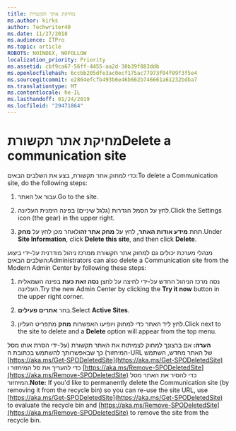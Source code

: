 ```yaml
---
title: מחיקת אתר תקשורת
ms.author: kirks
author: Techwriter40
ms.date: 11/27/2018
ms.audience: ITPro
ms.topic: article
ROBOTS: NOINDEX, NOFOLLOW
localization_priority: Priority
ms.assetid: cbf9ca67-56ff-4455-aa2d-30b39f883ddb
ms.openlocfilehash: 6ccbb205dfe3ac0ecf175ac77973f04f09f3f5e4
ms.sourcegitcommit: e2864efcfb493b6e46b662b746661a61232bdba7
ms.translationtype: MT
ms.contentlocale: he-IL
ms.lasthandoff: 01/24/2019
ms.locfileid: "29471864"
---
```

# <a name="delete-a-communication-site"></a><span data-ttu-id="3acf0-102">מחיקת אתר תקשורת</span><span class="sxs-lookup"><span data-stu-id="3acf0-102">Delete a communication site</span></span>

<span data-ttu-id="3acf0-103">כדי למחוק אתר תקשורת, בצע את השלבים הבאים:</span><span class="sxs-lookup"><span data-stu-id="3acf0-103">To delete a Communication site, do the following steps:</span></span> 
  
1. <span data-ttu-id="3acf0-104">עבור אל האתר.</span><span class="sxs-lookup"><span data-stu-id="3acf0-104">Go to the site.</span></span> 
  
2. <span data-ttu-id="3acf0-105">לחץ על הסמל הגדרות (גלגל שיניים) בפינה הימנית העליונה.</span><span class="sxs-lookup"><span data-stu-id="3acf0-105">Click the Settings icon (the gear) in the upper right.</span></span> 
  
3. <span data-ttu-id="3acf0-106">תחת **מידע אודות האתר**, לחץ על **מחק אתר זה**ולאחר מכן לחץ על **מחק**.</span><span class="sxs-lookup"><span data-stu-id="3acf0-106">Under **Site Information**, click **Delete this site**, and then click **Delete**.</span></span> 
  
<span data-ttu-id="3acf0-107">מנהלי מערכת יכולים גם למחוק אתר תקשורת ממרכז ניהול מודרנית על-ידי ביצוע השלבים הבאים:</span><span class="sxs-lookup"><span data-stu-id="3acf0-107">Administrators can also delete a Communication site from the Modern Admin Center by following these steps:</span></span> 
  
1. <span data-ttu-id="3acf0-108">נסה מרכז הניהול החדש על-ידי לחיצה על לחצן **נסה זאת כעת** בפינה השמאלית העליונה.</span><span class="sxs-lookup"><span data-stu-id="3acf0-108">Try the new Admin Center by clicking the **Try it now** button in the upper right corner.</span></span> 
  
2. <span data-ttu-id="3acf0-109">בחר **אתרים פעילים**.</span><span class="sxs-lookup"><span data-stu-id="3acf0-109">Select **Active Sites**.</span></span> 
  
3. <span data-ttu-id="3acf0-110">לחץ ליד האתר כדי למחוק ויופיעו האפשרות **מחק** מתפריט העליון.</span><span class="sxs-lookup"><span data-stu-id="3acf0-110">Click next to the site to delete and a **Delete** option will appear from the top menu.</span></span> 
  
 <span data-ttu-id="3acf0-111">**הערה:** אם ברצונך למחוק לצמיתות את האתר תקשורת (על-ידי הסרת אותו מסל המיחזור) כך שבאפשרותך להשתמש בכתובת ה-URL של האתר מחדש, השתמש [https://aka.ms/Get-SPODeletedSite](https://aka.ms/Get-SPODeletedSite) כדי להעריך את סל המיחזור ו [https://aka.ms/Remove-SPODeletedSite](https://aka.ms/Remove-SPODeletedSite) כדי להסיר את האתר מסל המיחזור.</span><span class="sxs-lookup"><span data-stu-id="3acf0-111">**Note:** If you'd like to permanently delete the Communication site (by removing it from the recycle bin) so you can re-use the site URL, use [https://aka.ms/Get-SPODeletedSite](https://aka.ms/Get-SPODeletedSite) to evaluate the recycle bin and [https://aka.ms/Remove-SPODeletedSite](https://aka.ms/Remove-SPODeletedSite) to remove the site from the recycle bin.</span></span> 
  

